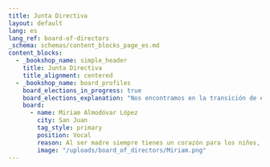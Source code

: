 ```yaml
---
title: Junta Directiva
layout: default
lang: es
lang_ref: board-of-directors
_schema: schemas/content_blocks_page_es.md
content_blocks:
  - _bookshop_name: simple_header
    title: Junta Directiva
    title_alignment: centered
  - _bookshop_name: board_profiles
    board_elections_in_progress: true
    board_elections_explanation: "Nos encontramos en la transición de elegir una nueva Junta Directiva. Por favor, regresen pronto a nuestra página para que conozcan a los miembros de la nueva Junta. ¡Muchas gracias!"
    board:
      - name: Miriam Almodóvar López
        city: San Juan
        tag_style: primary
        position: Vocal
        reason: Al ser madre siempre tienes un corazón para los niños, por eso me esmero por hacerlos felices
        image: "/uploads/board_of_directors/Miriam.png"
---
```


